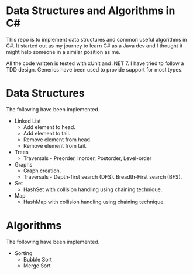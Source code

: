 # Data Structures and Algorithms in C#
This repo is to implement data structures and common useful algorithms in C#.
It started out as my journey to learn C# as a Java dev and I thought it might help someone in a similar position as me.

All the code written is tested with xUnit and .NET 7. I have tried to follow a TDD design. Generics have been used to provide support for most types.

# Data Structures
The following have been implemented.

- Linked List
  - Add element to head.
  - Add element to tail.
  - Remove element from head.
  - Remove element from tail.
- Trees
  - Traversals - Preorder, Inorder, Postorder, Level-order
- Graphs
  - Graph creation.
  - Traversals - Depth-first search (DFS). Breadth-First search (BFS).
- Set
  - HashSet with collision handling using chaining technique.
- Map
  - HashMap with collision handling using chaining technique.

# Algorithms

The following have been implemented.

- Sorting
  - Bubble Sort
  - Merge Sort
